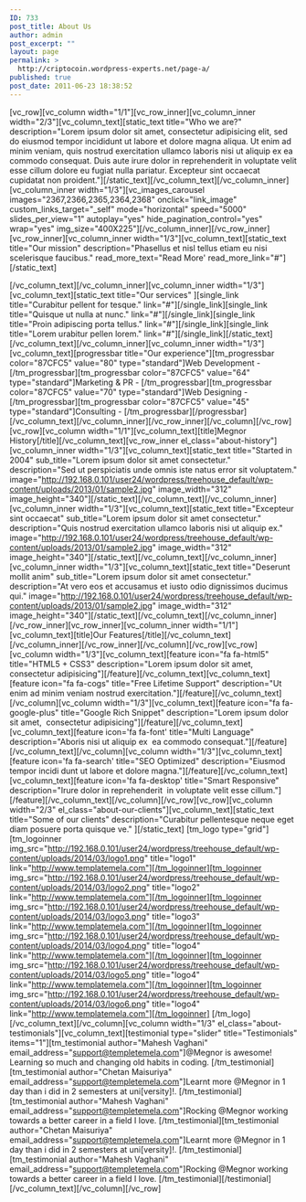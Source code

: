 ```yaml
---
ID: 733
post_title: About Us
author: admin
post_excerpt: ""
layout: page
permalink: >
  http://criptocoin.wordpress-experts.net/page-a/
published: true
post_date: 2011-06-23 18:38:52
---
```

[vc_row][vc_column width="1/1"][vc_row_inner][vc_column_inner width="2/3"][vc_column_text][static_text title="Who we are?" description="Lorem ipsum dolor sit amet, consectetur adipisicing elit, sed do eiusmod tempor incididunt ut labore et dolore magna aliqua. Ut enim ad minim veniam, quis nostrud exercitation ullamco laboris nisi ut aliquip ex ea commodo consequat. Duis aute irure dolor in reprehenderit in voluptate velit esse cillum dolore eu fugiat nulla pariatur. Excepteur sint occaecat cupidatat non proident."][/static_text][/vc_column_text][/vc_column_inner][vc_column_inner width="1/3"][vc_images_carousel images="2367,2366,2365,2364,2368" onclick="link_image" custom_links_target="_self" mode="horizontal" speed="5000" slides_per_view="1" autoplay="yes" hide_pagination_control="yes" wrap="yes" img_size="400X225"][/vc_column_inner][/vc_row_inner][vc_row_inner][vc_column_inner width="1/3"][vc_column_text][static_text title="Our mission" description="Phasellus et nisl tellus etiam eu nisi  scelerisque faucibus." read_more_text="Read More' read_more_link="#"][/static_text]

[/vc_column_text][/vc_column_inner][vc_column_inner width="1/3"][vc_column_text][static_text title="Our services" ][single_link title="Curabitur pellent for tesque." link="#"][/single_link][single_link title="Quisque ut nulla at nunc." link="#"][/single_link][single_link title="Proin adipiscing porta tellus." link="#"][/single_link][single_link title="Lorem urabitur pellen lorem." link="#"][/single_link][/static_text][/vc_column_text][/vc_column_inner][vc_column_inner width="1/3"][vc_column_text][progressbar title="Our experience"][tm_progressbar color="87CFC5" value="80" type="standard"]Web Development - [/tm_progressbar][tm_progressbar color="87CFC5" value="64" type="standard"]Marketing &amp; PR - [/tm_progressbar][tm_progressbar color="87CFC5" value="70" type="standard"]Web Designing - [/tm_progressbar][tm_progressbar color="87CFC5" value="45" type="standard"]Consulting - [/tm_progressbar][/progressbar][/vc_column_text][/vc_column_inner][/vc_row_inner][/vc_column][/vc_row][vc_row][vc_column width="1/1"][vc_column_text][title]Megnor History[/title][/vc_column_text][vc_row_inner el_class="about-history"][vc_column_inner width="1/3"][vc_column_text][static_text title="Started in 2004" sub_title="Lorem ipsum dolor sit amet consectetur." description="Sed ut perspiciatis unde omnis iste natus error sit voluptatem." image="http://192.168.0.101/user24/wordpress/treehouse_default/wp-content/uploads/2013/01/sample2.jpg" image_width="312" image_height="340"][/static_text][/vc_column_text][/vc_column_inner][vc_column_inner width="1/3"][vc_column_text][static_text title="Excepteur sint occaecat" sub_title="Lorem ipsum dolor sit amet consectetur." description="Quis nostrud exercitation ullamco laboris nisi ut aliquip ex." image="http://192.168.0.101/user24/wordpress/treehouse_default/wp-content/uploads/2013/01/sample2.jpg" image_width="312" image_height="340"][/static_text][/vc_column_text][/vc_column_inner][vc_column_inner width="1/3"][vc_column_text][static_text title="Deserunt mollit anim" sub_title="Lorem ipsum dolor sit amet consectetur." description="At vero eos et accusamus et iusto odio dignissimos ducimus qui." image="http://192.168.0.101/user24/wordpress/treehouse_default/wp-content/uploads/2013/01/sample2.jpg" image_width="312" image_height="340"][/static_text][/vc_column_text][/vc_column_inner][/vc_row_inner][vc_row_inner][vc_column_inner width="1/1"][vc_column_text][title]Our Features[/title][/vc_column_text][/vc_column_inner][/vc_row_inner][/vc_column][/vc_row][vc_row][vc_column width="1/3"][vc_column_text][feature icon="fa fa-html5" title="HTML5 + CSS3" description="Lorem ipsum dolor sit amet,  consectetur adipisicing"][/feature][/vc_column_text][vc_column_text][feature icon="fa fa-cogs" title="Free Lifetime Support" description="Ut enim ad minim veniam nostrud exercitation."][/feature][/vc_column_text][/vc_column][vc_column width="1/3"][vc_column_text][feature icon="fa fa-google-plus" title="Google Rich Snippet" description="Lorem ipsum dolor sit amet,  consectetur adipisicing"][/feature][/vc_column_text][vc_column_text][feature icon='fa fa-font' title="Multi Language" description="Aboris nisi ut aliquip ex  ea commodo consequat."][/feature][/vc_column_text][/vc_column][vc_column width="1/3"][vc_column_text][feature icon='fa fa-search' title="SEO Optimized" description="Eiusmod tempor incidi dunt ut labore et dolore magna."][/feature][/vc_column_text][vc_column_text][feature icon='fa fa-desktop' title="Smart Responsive" description="Irure dolor in reprehenderit  in voluptate velit esse cillum."][/feature][/vc_column_text][/vc_column][/vc_row][vc_row][vc_column width="2/3" el_class="about-our-clients"][vc_column_text][static_text title="Some of our clients" description="Curabitur pellentesque neque eget diam posuere porta quisque ve." ][/static_text]
[tm_logo type="grid"]
[tm_logoinner img_src="http://192.168.0.101/user24/wordpress/treehouse_default/wp-content/uploads/2014/03/logo1.png" title="logo1" link="http://www.templatemela.com"][/tm_logoinner][tm_logoinner img_src="http://192.168.0.101/user24/wordpress/treehouse_default/wp-content/uploads/2014/03/logo2.png" title="logo2" link="http://www.templatemela.com"][/tm_logoinner][tm_logoinner img_src="http://192.168.0.101/user24/wordpress/treehouse_default/wp-content/uploads/2014/03/logo3.png" title="logo3" link="http://www.templatemela.com"][/tm_logoinner][tm_logoinner img_src="http://192.168.0.101/user24/wordpress/treehouse_default/wp-content/uploads/2014/03/logo4.png" title="logo4" link="http://www.templatemela.com"][/tm_logoinner][tm_logoinner img_src="http://192.168.0.101/user24/wordpress/treehouse_default/wp-content/uploads/2014/03/logo5.png" title="logo4" link="http://www.templatemela.com"][/tm_logoinner][tm_logoinner img_src="http://192.168.0.101/user24/wordpress/treehouse_default/wp-content/uploads/2014/03/logo6.png" title="logo4" link="http://www.templatemela.com"][/tm_logoinner]
[/tm_logo][/vc_column_text][/vc_column][vc_column width="1/3" el_class="about-testimonials"][vc_column_text][testimonial type="slider" title="Testimonials" items="1"][tm_testimonial author="Mahesh Vaghani" email_address="support@templetemela.com"]@Megnor is awesome! Learning so much and changing old habits in coding. [/tm_testimonial][tm_testimonial author="Chetan Maisuriya" email_address="support@templetemela.com"]Learnt more @Megnor in 1 day than i did in 2 semesters at uni[versity]!. [/tm_testimonial][tm_testimonial author="Mahesh Vaghani" email_address="support@templetemela.com"]Rocking @Megnor working towards a better career in a field I love. [/tm_testimonial][tm_testimonial author="Chetan Maisuriya" email_address="support@templetemela.com"]Learnt more @Megnor in 1 day than i did in 2 semesters at uni[versity]!. [/tm_testimonial][tm_testimonial author="Mahesh Vaghani" email_address="support@templetemela.com"]Rocking @Megnor working towards a better career in a field I love. [/tm_testimonial][/testimonial][/vc_column_text][/vc_column][/vc_row]